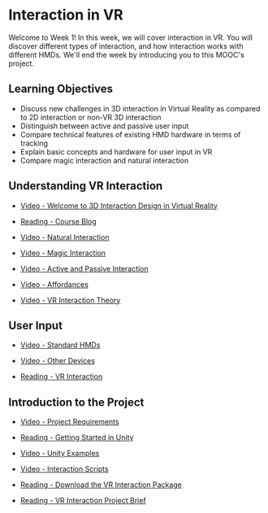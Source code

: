 # Interaction in VR

Welcome to Week 1! In this week, we will cover interaction in VR. You will discover different types of interaction, and how interaction works with different HMDs. We'll end the week by introducing you to this MOOC's project.

## Learning Objectives

- Discuss new challenges in 3D interaction in Virtual Reality as compared to 2D interaction or non-VR 3D interaction
- Distinguish between active and passive user input
- Compare technical features of existing HMD hardware in terms of tracking
- Explain basic concepts and hardware for user input in VR
- Compare magic interaction and natural interaction

## Understanding VR Interaction

- [Video - Welcome to 3D Interaction Design in Virtual Reality](https://www.coursera.org/learn/3d-interaction-design-virtual-reality/lecture/LxVnn/welcome-to-3d-interaction-design-in-virtual-reality)

- [Reading - Course Blog](https://www.coursera.org/learn/3d-interaction-design-virtual-reality/supplement/4qtUA/course-blog)

- [Video - Natural Interaction](https://www.coursera.org/learn/3d-interaction-design-virtual-reality/lecture/Mkkdj/natural-interaction)

- [Video - Magic Interaction](https://www.coursera.org/learn/3d-interaction-design-virtual-reality/lecture/diwf6/magic-interaction)

- [Video - Active and Passive Interaction](https://www.coursera.org/learn/3d-interaction-design-virtual-reality/lecture/h4ShS/active-and-passive-interaction)

- [Video - Affordances](https://www.coursera.org/learn/3d-interaction-design-virtual-reality/lecture/yNvcu/affordances)

- [Video - VR Interaction Theory](https://www.coursera.org/learn/3d-interaction-design-virtual-reality/lecture/82HW5/vr-interaction-theory)

## User Input

- [Video - Standard HMDs](https://www.coursera.org/learn/3d-interaction-design-virtual-reality/lecture/EITrU/standard-hmds)

- [Video - Other Devices](https://www.coursera.org/learn/3d-interaction-design-virtual-reality/lecture/l9XZJ/other-devices)

- [Reading - VR Interaction](https://www.coursera.org/learn/3d-interaction-design-virtual-reality/supplement/lB8Jj/vr-interaction)

## Introduction to the Project

- [Video - Project Requirements](https://www.coursera.org/learn/3d-interaction-design-virtual-reality/lecture/LBcuh/project-requirements)

- [Reading - Getting Started in Unity](https://www.coursera.org/learn/3d-interaction-design-virtual-reality/supplement/T7JZZ/getting-started-in-unity)

- [Video - Unity Examples](https://www.coursera.org/learn/3d-interaction-design-virtual-reality/lecture/NcT2u/unity-examples)

- [Video - Interaction Scripts](https://www.coursera.org/learn/3d-interaction-design-virtual-reality/lecture/67w9k/interaction-scripts)

- [Reading - Download the VR Interaction Package](https://www.coursera.org/learn/3d-interaction-design-virtual-reality/supplement/zK3Rl/download-the-vr-interaction-package)

- [Reading - VR Interaction Project Brief](https://www.coursera.org/learn/3d-interaction-design-virtual-reality/supplement/ca9jC/vr-interaction-project-brief)